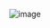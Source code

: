 ![image](https://github.com/raflibima25/pc-level3-tugas10/assets/86916651/67f4f59d-3f8c-4f73-8a2e-e1a0c7385057)
